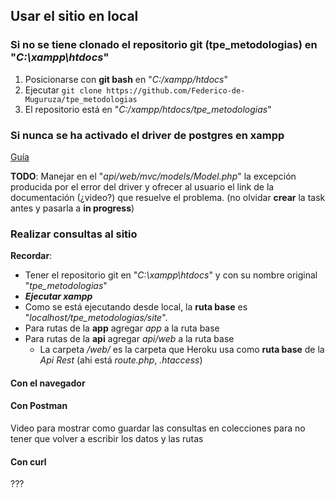## Usar el sitio en local

### Si no se tiene clonado el repositorio git (tpe_metodologias) en "*C:\xampp\htdocs*"

1. Posicionarse con **git bash** en "*C:/xampp/htdocs*"
2. Ejecutar `git clone https://github.com/Federico-de-Muguruza/tpe_metodologias`
3. El repositorio está en "*C:/xampp/htdocs/tpe_metodologias*"

### Si nunca se ha activado el driver de postgres en xampp

[Guía](https://parzibyte.me/blog/2019/06/04/php-habilitar-extension-postgres-pdo-windows/)

**TODO**: Manejar en el "*api/web/mvc/models/Model.php*" la excepción producida por el error del driver y ofrecer al usuario el link de la documentación (¿video?) que resuelve el problema. (no olvidar **crear** la task antes y pasarla a **in progress**)

### Realizar consultas al sitio

**Recordar**:
- Tener el repositorio git en "*C:\xampp\htdocs*" y con su nombre original "*tpe_metodologias*"
- ***Ejecutar xampp***
- Como se está ejecutando desde local, la **ruta base** es "*localhost/tpe_metodologias/site*".
- Para rutas de la **app** agregar *app* a la ruta base
- Para rutas de la **api** agregar *api/web* a la ruta base
  - La carpeta */web/* es la carpeta que Heroku usa como **ruta base** de la *Api Rest* (ahi está *route.php*, *.htaccess*)

#### Con el navegador

#### Con Postman

Video para mostrar como guardar las consultas en colecciones para no tener que volver a escribir los datos y las rutas

#### Con curl

???